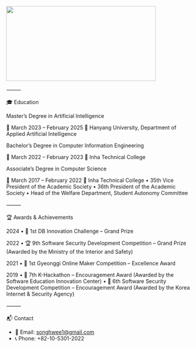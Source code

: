 <a href="https://github.com/devxb/gitanimals">
<img
  src="https://render.gitanimals.org/farms/1uv0cean"
  width="400"
  height="200"
/>
</a>

⸻

🎓 Education

Master’s Degree in Artificial Intelligence

📅 March 2023 – February 2025
🏫 Hanyang University, Department of Applied Artificial Intelligence

Bachelor’s Degree in Computer Information Engineering

📅 March 2022 – February 2023
🏫 Inha Technical College

Associate’s Degree in Computer Science

📅 March 2017 – February 2022
🏫 Inha Technical College
	•	35th Vice President of the Academic Society
	•	36th President of the Academic Society
	•	Head of the Welfare Department, Student Autonomy Committee

⸻

🏆 Awards & Achievements

2024
	•	🥇 1st DB Innovation Challenge – Grand Prize

2022
	•	🏆 9th Software Security Development Competition – Grand Prize (Awarded by the Ministry of the Interior and Safety)

2021
	•	🥈 1st Gyeonggi Online Maker Competition – Excellence Award

2019
	•	🥉 7th K-Hackathon – Encouragement Award (Awarded by the Software Education Innovation Center)
	•	🥉 6th Software Security Development Competition – Encouragement Award (Awarded by the Korea Internet & Security Agency)

⸻

📬 Contact

- 📧 Email: [songhwee1@gmail.com](mailto:songhwee1@gmail.com)
- 📞 Phone: +82-10-5301-2022
